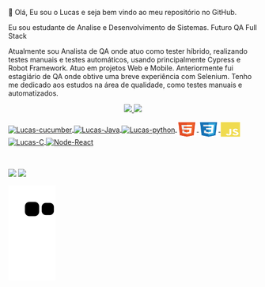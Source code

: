👋 Olá, Eu sou o Lucas e seja bem vindo ao meu repositório no GitHub.

Eu sou estudante de Analise e Desenvolvimento de Sistemas. Futuro QA Full Stack

Atualmente sou Analista de QA onde atuo como tester híbrido, realizando testes manuais e testes automáticos, usando principalmente Cypress e Robot Framework. Atuo em projetos Web e Mobile. Anteriormente fui estagiário de QA onde obtive uma breve experiência com Selenium. Tenho me dedicado aos estudos na área de qualidade, como testes manuais e automatizados.
  
<div align="center">
  <a href="https://github.com/LucasMuginoski">
  <img height="180em" src="https://github-readme-stats.vercel.app/api?username=LucasMuginoski&show_icons=true&theme=vue-dark&include_all_commits=true&count_private=true"/>
  <img height="180em" src="https://github-readme-stats.vercel.app/api/top-langs/?username=LucasMuginoski&layout=compact&langs_count=7&theme=vue-dark"/>
</div>


<div style="display: inline_block"><br>
  <!--Inserir icones de tecnologias-->
  <img align="center" alt="Lucas-cucumber" height="30" width="40" src="https://cdn.jsdelivr.net/gh/devicons/devicon/icons/cucumber/cucumber-plain.svg" />
  <img align="center" alt="Lucas-Java" height="30" width="40" src="https://cdn.jsdelivr.net/gh/devicons/devicon/icons/java/java-original.svg" />
  <img align="center" alt="Lucas-python" height="30" width="40" src="https://cdn.jsdelivr.net/gh/devicons/devicon/icons/python/python-original.svg" />
  <img align="center" alt="Lucas-HTML" height="30" width="40" src="https://raw.githubusercontent.com/devicons/devicon/master/icons/html5/html5-original.svg">
  <img align="center" alt="Lucas-CSS" height="30" width="40" src="https://raw.githubusercontent.com/devicons/devicon/master/icons/css3/css3-original.svg">
  <img align="center" alt="Lucas-Js" height="30" width="40" src="https://raw.githubusercontent.com/devicons/devicon/master/icons/javascript/javascript-plain.svg">
  <img align="center" alt="Lucas-C" height="30" width="40" src="https://cdn.jsdelivr.net/gh/devicons/devicon/icons/c/c-plain.svg" />
  <img align="center" alt="Node-React" height="30" width="40" src="https://cdn.jsdelivr.net/gh/devicons/devicon/icons/nodejs/nodejs-original.svg" />
</div>

  ##
  
<div><br> 
   <a align="center" alt="Lucas-Java" height="30" href = "mailto:lucasmmuginoski@gmail.com"><img src="https://img.shields.io/badge/-Gmail-%23333?style=for-the-badge&logo=gmail&logoColor=white" target="_blank"></a>
  <a href="https://www.linkedin.com/in/lucas-mateus-muginoski-a39ba010a/" target="_blank"><img src="https://img.shields.io/badge/-LinkedIn-%230077B5?style=for-the-badge&logo=linkedin&logoColor=white" target="_blank"></a> 
 
  ![Snake animation](https://github.com/rafaballerini/rafaballerini/blob/output/github-contribution-grid-snake.svg)
 
</div>

